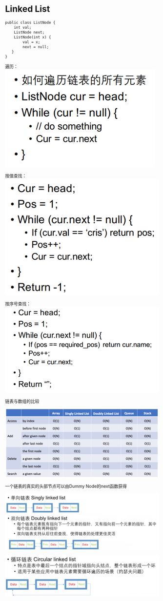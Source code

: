 # Linked List

```
public class ListNode {
    int val;
    ListNode next;
    ListNode(int x) {
        val = x;
        next = null;
   }
}
```

遍历：![](<../.gitbook/assets/image (6) (1).png>)

按值查找： ![](<../.gitbook/assets/image (5) (1) (1).png>)

按序号查找：![](<../.gitbook/assets/image (7) (1) (1).png>)



链表与数组的比较

![](<../.gitbook/assets/image (2) (3).png>)

一个链表的真实的头部节点可以由Dummy Node的next函数获得

![](<../.gitbook/assets/image (3) (1).png>)

![](<../.gitbook/assets/image (4) (1) (1) (1).png>)
